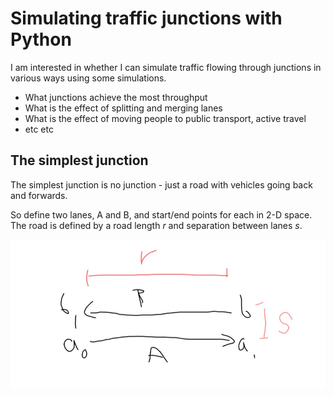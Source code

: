 # Simulating traffic junctions with Python

I am interested in whether I can simulate traffic flowing through
junctions in various ways using some simulations.

* What junctions achieve the most throughput
* What is the effect of splitting and merging lanes
* What is the effect of moving people to public transport, active travel
* etc etc

## The simplest junction

The simplest junction is no junction - just a road with vehicles going
back and forwards.

So define two lanes, A and B, and start/end points for each in 2-D space. 
The road is defined by a road length $r$ and separation between lanes $s$.

![](images/a-b.png)
